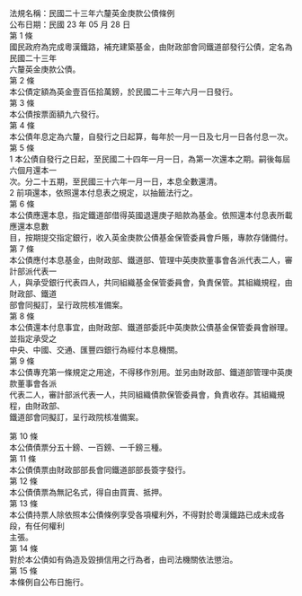 法規名稱：民國二十三年六釐英金庚款公債條例  
公布日期：民國 23 年 05 月 28 日  
第 1 條  
國民政府為完成粵漢鐵路，補充建築基金，由財政部會同鐵道部發行公債，定名為民國二十三年  
六釐英金庚款公債。  
第 2 條  
本公債定額為英金壹百伍拾萬鎊，於民國二十三年六月一日發行。  
第 3 條  
本公債按票面額九六發行。  
第 4 條  
本公債年息定為六釐，自發行之日起算，每年於一月一日及七月一日各付息一次。  
第 5 條  
1 本公債自發行之日起，至民國二十四年一月一日，為第一次還本之期。嗣後每屆六個月還本一  
次。分二十五期，至民國三十六年一月一日，本息全數還清。  
2 前項還本，依照還本付息表之規定，以抽籤法行之。  
第 6 條  
本公債應還本息，指定鐵道部借得英國退還庚子賠款為基金。依照還本付息表所載應還本息數  
目，按期提交指定銀行，收入英金庚款公債基金保管委員會戶賬，專款存儲備付。  
第 7 條  
本公債應付本息基金，由財政部、鐵道部、管理中英庚款董事會各派代表二人，審計部派代表一  
人，與承受銀行代表四人，共同組織基金保管委員會，負責保管。其組織規程，由財政部、鐵道  
部會同擬訂，呈行政院核准備案。  
第 8 條  
本公債還本付息事宜，由財政部、鐵道部委託中英庚款公債基金保管委員會辦理。並指定承受之  
中央、中國、交通、匯豐四銀行為經付本息機關。  
第 9 條  
本公債專充第一條規定之用途，不得移作別用。並另由財政部、鐵道部管理中英庚款董事會各派  
代表二人，審計部派代表一人，共同組織債款保管委員會，負責收存。其組織規程，由財政部、  
鐵道部會同擬訂，呈行政院核准備案。  


第 10 條  
本公債債票分五十鎊、一百鎊、一千鎊三種。  
第 11 條  
本公債債票由財政部部長會同鐵道部部長簽字發行。  
第 12 條  
本公債債票為無記名式，得自由買賣、抵押。  
第 13 條  
本公債持票人除依照本公債條例享受各項權利外，不得對於粵漢鐵路已成未成各段，有任何權利  
主張。  
第 14 條  
對於本公債如有偽造及毀損信用之行為者，由司法機關依法懲治。  
第 15 條  
本條例自公布日施行。  


